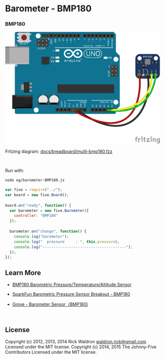 <!--remove-start-->

# Barometer - BMP180

<!--remove-end-->






### BMP180



![docs/breadboard/multi-bmp180.png](breadboard/multi-bmp180.png)<br>

Fritzing diagram: [docs/breadboard/multi-bmp180.fzz](breadboard/multi-bmp180.fzz)

&nbsp;




Run with:
```bash
node eg/barometer-BMP180.js
```


```javascript
var five = require("../");
var board = new five.Board();

board.on("ready", function() {
  var barometer = new five.Barometer({
    controller: "BMP180"
  });

  barometer.on("change", function() {
    console.log("barometer");
    console.log("  pressure     : ", this.pressure);
    console.log("--------------------------------------");
  });
});

```









## Learn More

- [BMP180 Barometric Pressure/Temperature/Altitude Sensor](https://www.adafruit.com/products/1603)

- [SparkFun Barometric Pressure Sensor Breakout - BMP180](https://www.sparkfun.com/products/11824)

- [Grove - Barometer Sensor（BMP180)](http://www.seeedstudio.com/depot/Grove-Barometer-SensorBMP180-p-1840.html)

&nbsp;

<!--remove-start-->

## License
Copyright (c) 2012, 2013, 2014 Rick Waldron <waldron.rick@gmail.com>
Licensed under the MIT license.
Copyright (c) 2014, 2015 The Johnny-Five Contributors
Licensed under the MIT license.

<!--remove-end-->
